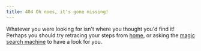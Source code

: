 ```yaml
---
title: 404 Oh noes, it's gone missing!
---
```

Whatever you were looking for isn't where you thought you'd find it! Perhaps you should try retracing your steps from [home](/), or asking the [magic search machine](https://duckduckgo.com/?q=site%3Amikeyclarke.me+I+want+to+find+kittens) to have a look for you.
